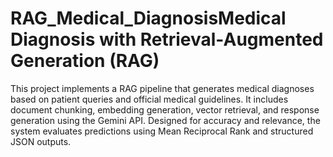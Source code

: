 # RAG_Medical_DiagnosisMedical Diagnosis with Retrieval-Augmented Generation (RAG)
This project implements a RAG pipeline that generates medical diagnoses based on patient queries and official medical guidelines. It includes document chunking, embedding generation, vector retrieval, and response generation using the Gemini API. Designed for accuracy and relevance, the system evaluates predictions using Mean Reciprocal Rank and structured JSON outputs.
